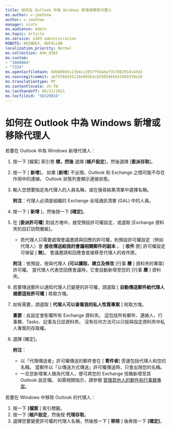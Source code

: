 ```yaml
---
title: 如何在 Outlook 中為 Windows 新增或移除代理人
ms.author: v-jmathew
author: v-jmathew
manager: scotv
ms.audience: Admin
ms.topic: article
ms.service: o365-administration
ROBOTS: NOINDEX, NOFOLLOW
localization_priority: Normal
ms.collection: Adm_O365
ms.custom:
- "3800004"
- "7334"
ms.openlocfilehash: 8db800d5c23b4cc2057f94abaf357082914143d3
ms.sourcegitcommit: ab75f66355116e995b3cb5505465b31989339e28
ms.translationtype: MT
ms.contentlocale: zh-TW
ms.lasthandoff: 08/13/2021
ms.locfileid: "58329016"
---
```

# <a name="how-to-add-or-remove-a-delegate-in-outlook-for-windows"></a>如何在 Outlook 中為 Windows 新增或移除代理人

若要在 Outlook 中為 Windows 新增代理人： 

1. 按一下 [檔案] 索引卷 **標，然後** 選擇 [**帳戶設定**]，然後選擇 [**委派存取**]。
2. 按一下 [ **新增**]。 如果 [**新增**] 不出現，Outlook 和 Exchange 之間可能不存在作用中的連線。 Outlook 狀態列會顯示連接狀態。
3. 輸入您想要指定為代理人的人員名稱，或在搜尋結果清單中選擇名稱。

    **附注**：代理人必須是組織的 Exchange 全域通訊清單 (GAL) 中的人員。
4. 按一下 [ **新增** ]，然後按一下 **[確定]**。
5. 在 [**委派許可權**] 對話方塊中，接受預設許可權設定，或選取 [Exchange 資料夾的自訂訪問層級]。

    - 若代理人只需要處理會議邀請與回應的許可權，則預設許可權設定（例如代理人）會 **接收傳送給我的會議相關郵件的副本** 。 [ **收件** 匣] 許可權設定可保留 [ **無**]。 會議邀請和回應會直接移至代理人的收件匣。

    **附注**：依預設，授與代理人 **(可以讀取、建立及修改** [行事 **曆** ] 資料夾的專案) 許可權。 當代理人代表您回應會議時，它會自動新增至您的 [行事 **曆** ] 資料夾。

5. 若要傳送郵件以通知代理人已變更的許可權，請選取 [ **自動傳送郵件給代理人摘要這些許可權** ] 核取方塊。
6. 如有需要，請選取 [ **代理人可以查看我的私人性質專案** ] 核取方塊。

    **重要**：此設定會影響所有 Exchange 資料夾。 這包括所有郵件、連絡人、行事曆、Tasks、記事及日誌資料夾。 沒有任何方法可以只授與指定資料夾中私人專案的存取權。

7. 選擇 [確定]。

    **附注**：
    - 以「代理傳送者」許可權傳送的郵件會在 [ **寄件者**] 旁邊包括代理人和您的名稱。 當郵件以「以傳送方式傳送」許可權傳送時，只會出現您的名稱。
    - 一旦您新增某人做為代理人，便可將您的 Exchange 信箱新增至其 Outlook 設定檔。 如需相關指示，請參閱 [管理其他人的郵件和行事曆專案](https://support.microsoft.com/office/manage-another-person-s-mail-and-calendar-items-afb79d6b-2967-43b9-a944-a6b953190af5)。

若要在 Windows 中移除 Outlook 的代理人：

1. 按一下 **[檔案** ] 索引標籤。
2. 按一下 [**帳戶設定**，然後按 **代理存取**。
3. 選擇您要變更許可權的代理人名稱，然後按一下 [ **移除** ] 後再按一下 **[確定]**。
